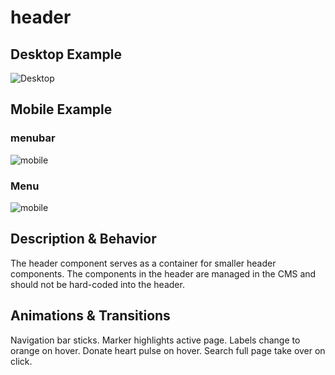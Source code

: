 # header
## Desktop Example
![Desktop](https://i.imgur.com/dr5hITW.png)

## Mobile Example
### menubar
![mobile](https://i.imgur.com/FAglQRU.png)

### Menu
![mobile](https://i.imgur.com/CUQqK5y.png)

## Description & Behavior
The header component serves as a container for smaller header components. The components in the header are managed in the CMS and should not be hard-coded into the header.

## Animations & Transitions
Navigation bar sticks. 
Marker highlights active page. Labels change to orange on hover.
Donate heart pulse on hover. 
Search full page take over on click.
